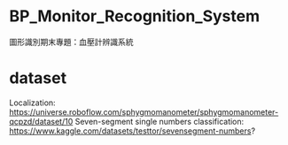 # BP_Monitor_Recognition_System
圖形識別期末專題：血壓計辨識系統

# dataset
Localization: https://universe.roboflow.com/sphygmomanometer/sphygmomanometer-qcpzd/dataset/10
Seven-segment single numbers classification: https://www.kaggle.com/datasets/testtor/sevensegment-numbers?
